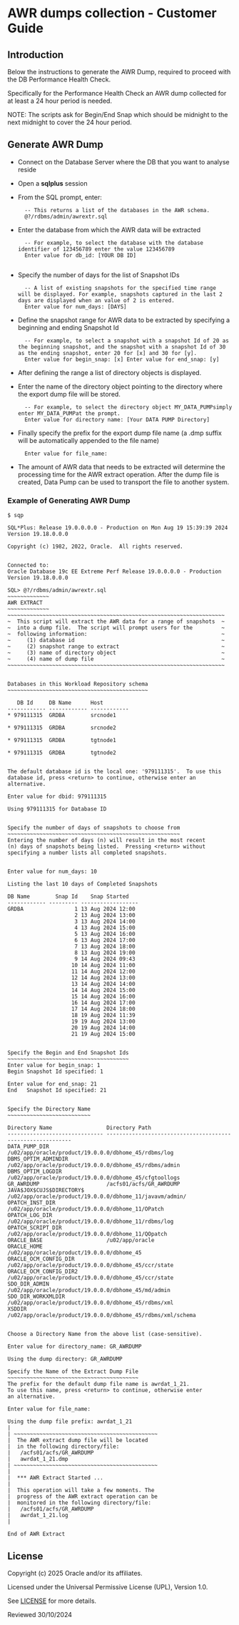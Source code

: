 # AWR dumps collection - Customer Guide

## Introduction
Below the instructions to generate the AWR Dump, required to proceed with the DB Performance Health Check.

Specifically for the Performance Health Check an AWR dump collected for at least a 24 hour period is needed.

NOTE: The scripts ask for Begin/End Snap which should be midnight to the next midnight to cover the 24 hour period.


## Generate AWR Dump

- Connect on the Database Server where the DB that you want to analyse reside

- Open a __sqlplus__ session

- From the SQL prompt, enter:



        -- This returns a list of the databases in the AWR schema.
        @?/rdbms/admin/awrextr.sql



- Enter the database from which the AWR data will be extracted


        -- For example, to select the database with the database    identifier of 123456789 enter the value 123456789
        Enter value for db_id: [YOUR DB ID]

    ```

- Specify the number of days for the list of Snapshot IDs


        -- A list of existing snapshots for the specified time range    will be displayed. For example, snapshots captured in the last 2   days are displayed when an value of 2 is entered.
        Enter value for num_days: [DAYS]


- Define the snapshot range for AWR data to be extracted by specifying a beginning and ending Snapshot Id


        -- For example, to select a snapshot with a snapshot Id of 20 as the beginning snapshot, and the snapshot with a snapshot Id of 30 as the ending snapshot, enter 20 for [x] and 30 for [y].
        Enter value for begin_snap: [x] Enter value for end_snap: [y]


- After defining the range a list of directory objects is displayed.

- Enter the name of the directory object pointing to the directory where the export dump file will be stored.


        -- For example, to select the directory object MY_DATA_PUMPsimply enter MY_DATA_PUMPat the prompt.
        Enter value for directory name: [Your DATA PUMP Directory]


- Finally specify the prefix for the export dump file name (a .dmp suffix will be automatically appended to the file name)


        Enter value for file_name:


- The amount of AWR data that needs to be extracted will determine the processing time for the AWR extract operation. After the dump file is created, Data Pump can be used to transport the file to another system.

### Example of Generating AWR Dump


    $ sqp
    
    SQL*Plus: Release 19.0.0.0.0 - Production on Mon Aug 19 15:39:39 2024
    Version 19.18.0.0.0
    
    Copyright (c) 1982, 2022, Oracle.  All rights reserved.
    
    
    Connected to:
    Oracle Database 19c EE Extreme Perf Release 19.0.0.0.0 - Production
    Version 19.18.0.0.0
    
    SQL> @?/rdbms/admin/awrextr.sql
    ~~~~~~~~~~~~~
    AWR EXTRACT
    ~~~~~~~~~~~~~
    ~~~~~~~~~~~~~~~~~~~~~~~~~~~~~~~~~~~~~~~~~~~~~~~~~~~~~~~~~~~~~~~~~~~~
    ~  This script will extract the AWR data for a range of snapshots  ~
    ~  into a dump file.  The script will prompt users for the         ~
    ~  following information:                                          ~
    ~     (1) database id                                              ~
    ~     (2) snapshot range to extract                                ~
    ~     (3) name of directory object                                 ~
    ~     (4) name of dump file                                        ~
    ~~~~~~~~~~~~~~~~~~~~~~~~~~~~~~~~~~~~~~~~~~~~~~~~~~~~~~~~~~~~~~~~~~~~
    
    
    Databases in this Workload Repository schema
    ~~~~~~~~~~~~~~~~~~~~~~~~~~~~~~~~~~~~~~~~~~~~
    
       DB Id     DB Name      Host
    ------------ ------------ ------------
    * 979111315  GRDBA        srcnode1
    
    * 979111315  GRDBA        srcnode2
    
    * 979111315  GRDBA        tgtnode1
    
    * 979111315  GRDBA        tgtnode2
    
    
    The default database id is the local one: '979111315'.  To use this
    database id, press <return> to continue, otherwise enter an alternative.
    
    Enter value for dbid: 979111315
    
    Using 979111315 for Database ID
    
    
    Specify the number of days of snapshots to choose from
    ~~~~~~~~~~~~~~~~~~~~~~~~~~~~~~~~~~~~~~~~~~~~~~~~~~~~~~
    Entering the number of days (n) will result in the most recent
    (n) days of snapshots being listed.  Pressing <return> without
    specifying a number lists all completed snapshots.
    
    
    Enter value for num_days: 10
    
    Listing the last 10 days of Completed Snapshots
    
    DB Name        Snap Id    Snap Started
    ------------ --------- ------------------
    GRDBA                1 13 Aug 2024 12:00
                         2 13 Aug 2024 13:00
                         3 13 Aug 2024 14:00
                         4 13 Aug 2024 15:00
                         5 13 Aug 2024 16:00
                         6 13 Aug 2024 17:00
                         7 13 Aug 2024 18:00
                         8 13 Aug 2024 19:00
                         9 14 Aug 2024 09:43
                        10 14 Aug 2024 11:00
                        11 14 Aug 2024 12:00
                        12 14 Aug 2024 13:00
                        13 14 Aug 2024 14:00
                        14 14 Aug 2024 15:00
                        15 14 Aug 2024 16:00
                        16 14 Aug 2024 17:00
                        17 14 Aug 2024 18:00
                        18 19 Aug 2024 11:39
                        19 19 Aug 2024 13:00
                        20 19 Aug 2024 14:00
                        21 19 Aug 2024 15:00
    
    
    Specify the Begin and End Snapshot Ids
    ~~~~~~~~~~~~~~~~~~~~~~~~~~~~~~~~~~~~~~
    Enter value for begin_snap: 1
    Begin Snapshot Id specified: 1
    
    Enter value for end_snap: 21
    End   Snapshot Id specified: 21
    
    
    Specify the Directory Name
    ~~~~~~~~~~~~~~~~~~~~~~~~~~
    
    Directory Name                 Directory Path
    ------------------------------ -----------------------------------------------------------
    DATA_PUMP_DIR                  /u02/app/oracle/product/19.0.0.0/dbhome_45/rdbms/log
    DBMS_OPTIM_ADMINDIR            /u02/app/oracle/product/19.0.0.0/dbhome_45/rdbms/admin
    DBMS_OPTIM_LOGDIR              /u02/app/oracle/product/19.0.0.0/dbhome_45/cfgtoollogs
    GR_AWRDUMP                     /acfs01/acfs/GR_AWRDUMP
    JAVA$JOX$CUJS$DIRECTORY$       /u02/app/oracle/product/19.0.0.0/dbhome_11/javavm/admin/
    OPATCH_INST_DIR                /u02/app/oracle/product/19.0.0.0/dbhome_11/OPatch
    OPATCH_LOG_DIR                 /u02/app/oracle/product/19.0.0.0/dbhome_11/rdbms/log
    OPATCH_SCRIPT_DIR              /u02/app/oracle/product/19.0.0.0/dbhome_11/QOpatch
    ORACLE_BASE                    /u02/app/oracle
    ORACLE_HOME                    /u02/app/oracle/product/19.0.0.0/dbhome_45
    ORACLE_OCM_CONFIG_DIR          /u02/app/oracle/product/19.0.0.0/dbhome_45/ccr/state
    ORACLE_OCM_CONFIG_DIR2         /u02/app/oracle/product/19.0.0.0/dbhome_45/ccr/state
    SDO_DIR_ADMIN                  /u02/app/oracle/product/19.0.0.0/dbhome_45/md/admin
    SDO_DIR_WORKXMLDIR             /u02/app/oracle/product/19.0.0.0/dbhome_45/rdbms/xml
    XSDDIR                         /u02/app/oracle/product/19.0.0.0/dbhome_45/rdbms/xml/schema
    
    
    Choose a Directory Name from the above list (case-sensitive).
    
    Enter value for directory_name: GR_AWRDUMP
    
    Using the dump directory: GR_AWRDUMP
    
    Specify the Name of the Extract Dump File
    ~~~~~~~~~~~~~~~~~~~~~~~~~~~~~~~~~~~~~~~~~
    The prefix for the default dump file name is awrdat_1_21.
    To use this name, press <return> to continue, otherwise enter
    an alternative.
    
    Enter value for file_name:
    
    Using the dump file prefix: awrdat_1_21
    |
    | ~~~~~~~~~~~~~~~~~~~~~~~~~~~~~~~~~~~~~~~~~~~~~
    |  The AWR extract dump file will be located
    |  in the following directory/file:
    |   /acfs01/acfs/GR_AWRDUMP
    |   awrdat_1_21.dmp
    | ~~~~~~~~~~~~~~~~~~~~~~~~~~~~~~~~~~~~~~~~~~~~~
    |
    |  *** AWR Extract Started ...
    |
    |  This operation will take a few moments. The
    |  progress of the AWR extract operation can be
    |  monitored in the following directory/file:
    |   /acfs01/acfs/GR_AWRDUMP
    |   awrdat_1_21.log
    |
    
    End of AWR Extract

## License

Copyright (c) 2025 Oracle and/or its affiliates.

Licensed under the Universal Permissive License (UPL), Version 1.0.

See [LICENSE](https://github.com/oracle-devrel/technology-engineering/blob/main/LICENSE) for more details. 

Reviewed 30/10/2024
